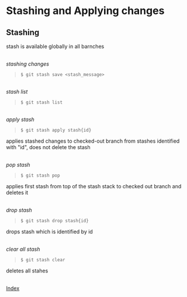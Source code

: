 # Stashing and Applying changes  

## Stashing

stash is available globally in all barnches

\
_stashing changes_

> `$ git stash save <stash_message>`  

\
_stash list_

> `$ git stash list`  

\
_apply stash_

> `$ git stash apply stash{id}`  
  
applies stashed changes to checked-out branch from stashes identified with "id", does not delete the stash  

\
_pop stash_

> `$ git stash pop`  
  
applies first stash from top of the stash stack to checked out branch and deletes it  

\
_drop stash_

> `$ git stash drop stash{id}`  
  
drops stash which is identified by id  

\
_clear all stash_

> `$ git stash clear`  
  
deletes all stahes  

\
[Index][index]

[index]: ../index.md